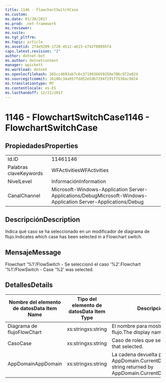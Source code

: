 ```yaml
---
title: 1146 - FlowchartSwitchCase
ms.custom: 
ms.date: 03/30/2017
ms.prod: .net-framework
ms.reviewer: 
ms.suite: 
ms.tgt_pltfrm: 
ms.topic: article
ms.assetid: 274e9209-1720-4512-a615-e742f00895f4
caps.latest.revision: "2"
author: dotnet-bot
ms.author: dotnetcontent
manager: wpickett
ms.workload: dotnet
ms.openlocfilehash: 265cc4693ab7c6c3719936659250e706c972e02d
ms.sourcegitcommit: 16186c34a957fdd52e5db7294f291f7530ac9d24
ms.translationtype: MT
ms.contentlocale: es-ES
ms.lasthandoff: 12/22/2017
---
```

# <a name="1146---flowchartswitchcase"></a><span data-ttu-id="76f1a-102">1146 - FlowchartSwitchCase</span><span class="sxs-lookup"><span data-stu-id="76f1a-102">1146 - FlowchartSwitchCase</span></span>
## <a name="properties"></a><span data-ttu-id="76f1a-103">Propiedades</span><span class="sxs-lookup"><span data-stu-id="76f1a-103">Properties</span></span>  
  
|||  
|-|-|  
|<span data-ttu-id="76f1a-104">Id.</span><span class="sxs-lookup"><span data-stu-id="76f1a-104">ID</span></span>|<span data-ttu-id="76f1a-105">1146</span><span class="sxs-lookup"><span data-stu-id="76f1a-105">1146</span></span>|  
|<span data-ttu-id="76f1a-106">Palabras clave</span><span class="sxs-lookup"><span data-stu-id="76f1a-106">Keywords</span></span>|<span data-ttu-id="76f1a-107">WFActivities</span><span class="sxs-lookup"><span data-stu-id="76f1a-107">WFActivities</span></span>|  
|<span data-ttu-id="76f1a-108">Nivel</span><span class="sxs-lookup"><span data-stu-id="76f1a-108">Level</span></span>|<span data-ttu-id="76f1a-109">Información</span><span class="sxs-lookup"><span data-stu-id="76f1a-109">Information</span></span>|  
|<span data-ttu-id="76f1a-110">Canal</span><span class="sxs-lookup"><span data-stu-id="76f1a-110">Channel</span></span>|<span data-ttu-id="76f1a-111">Microsoft-Windows-Application Server-Applications/Debug</span><span class="sxs-lookup"><span data-stu-id="76f1a-111">Microsoft-Windows-Application Server-Applications/Debug</span></span>|  
  
## <a name="description"></a><span data-ttu-id="76f1a-112">Descripción</span><span class="sxs-lookup"><span data-stu-id="76f1a-112">Description</span></span>  
 <span data-ttu-id="76f1a-113">Indica qué caso se ha seleccionado en un modificador de diagrama de flujo.</span><span class="sxs-lookup"><span data-stu-id="76f1a-113">Indicates which case has been selected in a Flowchart switch.</span></span>  
  
## <a name="message"></a><span data-ttu-id="76f1a-114">Mensaje</span><span class="sxs-lookup"><span data-stu-id="76f1a-114">Message</span></span>  
 <span data-ttu-id="76f1a-115">Flowchart '%1'/FlowSwitch - Se seleccionó el caso '%2'.</span><span class="sxs-lookup"><span data-stu-id="76f1a-115">Flowchart '%1'/FlowSwitch - Case '%2' was selected.</span></span>  
  
## <a name="details"></a><span data-ttu-id="76f1a-116">Detalles</span><span class="sxs-lookup"><span data-stu-id="76f1a-116">Details</span></span>  
  
|<span data-ttu-id="76f1a-117">Nombre del elemento de datos</span><span class="sxs-lookup"><span data-stu-id="76f1a-117">Data Item Name</span></span>|<span data-ttu-id="76f1a-118">Tipo del elemento de datos</span><span class="sxs-lookup"><span data-stu-id="76f1a-118">Data Item Type</span></span>|<span data-ttu-id="76f1a-119">Descripción</span><span class="sxs-lookup"><span data-stu-id="76f1a-119">Description</span></span>|  
|--------------------|--------------------|-----------------|  
|<span data-ttu-id="76f1a-120">Diagrama de flujo</span><span class="sxs-lookup"><span data-stu-id="76f1a-120">FlowChart</span></span>|<span data-ttu-id="76f1a-121">xs:string</span><span class="sxs-lookup"><span data-stu-id="76f1a-121">xs:string</span></span>|<span data-ttu-id="76f1a-122">El nombre para mostrar del diagrama de flujo.</span><span class="sxs-lookup"><span data-stu-id="76f1a-122">The display name of the FlowChart.</span></span>|  
|<span data-ttu-id="76f1a-123">Caso</span><span class="sxs-lookup"><span data-stu-id="76f1a-123">Case</span></span>|<span data-ttu-id="76f1a-124">xs:string</span><span class="sxs-lookup"><span data-stu-id="76f1a-124">xs:string</span></span>|<span data-ttu-id="76f1a-125">Caso de roles que seleccionó.</span><span class="sxs-lookup"><span data-stu-id="76f1a-125">The switch case that selected.</span></span>|  
|<span data-ttu-id="76f1a-126">AppDomain</span><span class="sxs-lookup"><span data-stu-id="76f1a-126">AppDomain</span></span>|<span data-ttu-id="76f1a-127">xs:string</span><span class="sxs-lookup"><span data-stu-id="76f1a-127">xs:string</span></span>|<span data-ttu-id="76f1a-128">La cadena devuelta por AppDomain.CurrentDomain.FriendlyName.</span><span class="sxs-lookup"><span data-stu-id="76f1a-128">The string returned by AppDomain.CurrentDomain.FriendlyName.</span></span>|
